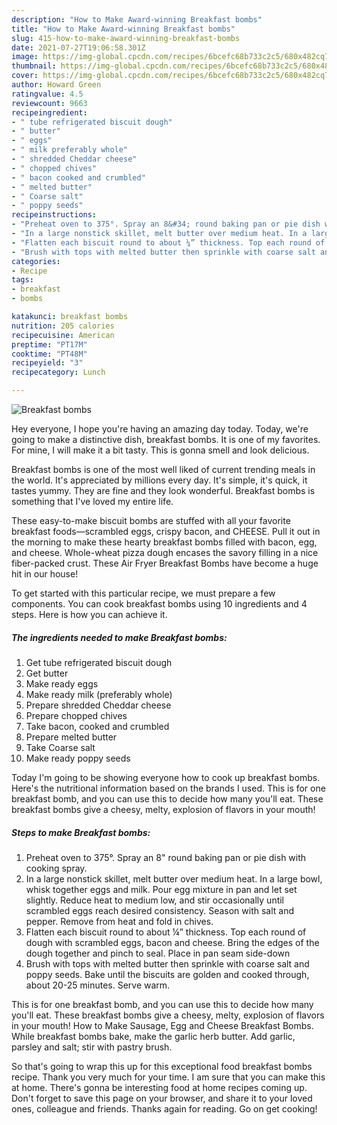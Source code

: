 ```yaml
---
description: "How to Make Award-winning Breakfast bombs"
title: "How to Make Award-winning Breakfast bombs"
slug: 415-how-to-make-award-winning-breakfast-bombs
date: 2021-07-27T19:06:58.301Z
image: https://img-global.cpcdn.com/recipes/6bcefc68b733c2c5/680x482cq70/breakfast-bombs-recipe-main-photo.jpg
thumbnail: https://img-global.cpcdn.com/recipes/6bcefc68b733c2c5/680x482cq70/breakfast-bombs-recipe-main-photo.jpg
cover: https://img-global.cpcdn.com/recipes/6bcefc68b733c2c5/680x482cq70/breakfast-bombs-recipe-main-photo.jpg
author: Howard Green
ratingvalue: 4.5
reviewcount: 9663
recipeingredient:
- " tube refrigerated biscuit dough"
- " butter"
- " eggs"
- " milk preferably whole"
- " shredded Cheddar cheese"
- " chopped chives"
- " bacon cooked and crumbled"
- " melted butter"
- " Coarse salt"
- " poppy seeds"
recipeinstructions:
- "Preheat oven to 375°. Spray an 8&#34; round baking pan or pie dish with cooking spray."
- "In a large nonstick skillet, melt butter over medium heat. In a large bowl, whisk together eggs and milk. Pour egg mixture in pan and let set slightly. Reduce heat to medium low, and stir occasionally until scrambled eggs reach desired consistency. Season with salt and pepper. Remove from heat and fold in chives."
- "Flatten each biscuit round to about ¼” thickness. Top each round of dough with scrambled eggs, bacon and cheese. Bring the edges of the dough together and pinch to seal. Place in pan seam side-down"
- "Brush with tops with melted butter then sprinkle with coarse salt and poppy seeds. Bake until the biscuits are golden and cooked through, about 20-25 minutes. Serve warm."
categories:
- Recipe
tags:
- breakfast
- bombs

katakunci: breakfast bombs 
nutrition: 205 calories
recipecuisine: American
preptime: "PT17M"
cooktime: "PT48M"
recipeyield: "3"
recipecategory: Lunch

---
```



![Breakfast bombs](https://img-global.cpcdn.com/recipes/6bcefc68b733c2c5/680x482cq70/breakfast-bombs-recipe-main-photo.jpg)

Hey everyone, I hope you're having an amazing day today. Today, we're going to make a distinctive dish, breakfast bombs. It is one of my favorites. For mine, I will make it a bit tasty. This is gonna smell and look delicious.

Breakfast bombs is one of the most well liked of current trending meals in the world. It's appreciated by millions every day. It's simple, it's quick, it tastes yummy. They are fine and they look wonderful. Breakfast bombs is something that I've loved my entire life.

These easy-to-make biscuit bombs are stuffed with all your favorite breakfast foods—scrambled eggs, crispy bacon, and CHEESE. Pull it out in the morning to make these hearty breakfast bombs filled with bacon, egg, and cheese. Whole-wheat pizza dough encases the savory filling in a nice fiber-packed crust. These Air Fryer Breakfast Bombs have become a huge hit in our house!


To get started with this particular recipe, we must prepare a few components. You can cook breakfast bombs using 10 ingredients and 4 steps. Here is how you can achieve it.

<!--inarticleads1-->

##### The ingredients needed to make Breakfast bombs:

1. Get  tube refrigerated biscuit dough
1. Get  butter
1. Make ready  eggs
1. Make ready  milk (preferably whole)
1. Prepare  shredded Cheddar cheese
1. Prepare  chopped chives
1. Take  bacon, cooked and crumbled
1. Prepare  melted butter
1. Take  Coarse salt
1. Make ready  poppy seeds


Today I&#39;m going to be showing everyone how to cook up breakfast bombs. Here&#39;s the nutritional information based on the brands I used. This is for one breakfast bomb, and you can use this to decide how many you&#39;ll eat. These breakfast bombs give a cheesy, melty, explosion of flavors in your mouth! 

<!--inarticleads2-->

##### Steps to make Breakfast bombs:

1. Preheat oven to 375°. Spray an 8&#34; round baking pan or pie dish with cooking spray.
1. In a large nonstick skillet, melt butter over medium heat. In a large bowl, whisk together eggs and milk. Pour egg mixture in pan and let set slightly. Reduce heat to medium low, and stir occasionally until scrambled eggs reach desired consistency. Season with salt and pepper. Remove from heat and fold in chives.
1. Flatten each biscuit round to about ¼” thickness. Top each round of dough with scrambled eggs, bacon and cheese. Bring the edges of the dough together and pinch to seal. Place in pan seam side-down
1. Brush with tops with melted butter then sprinkle with coarse salt and poppy seeds. Bake until the biscuits are golden and cooked through, about 20-25 minutes. Serve warm.


This is for one breakfast bomb, and you can use this to decide how many you&#39;ll eat. These breakfast bombs give a cheesy, melty, explosion of flavors in your mouth! How to Make Sausage, Egg and Cheese Breakfast Bombs. While breakfast bombs bake, make the garlic herb butter. Add garlic, parsley and salt; stir with pastry brush. 

So that's going to wrap this up for this exceptional food breakfast bombs recipe. Thank you very much for your time. I am sure that you can make this at home. There's gonna be interesting food at home recipes coming up. Don't forget to save this page on your browser, and share it to your loved ones, colleague and friends. Thanks again for reading. Go on get cooking!
